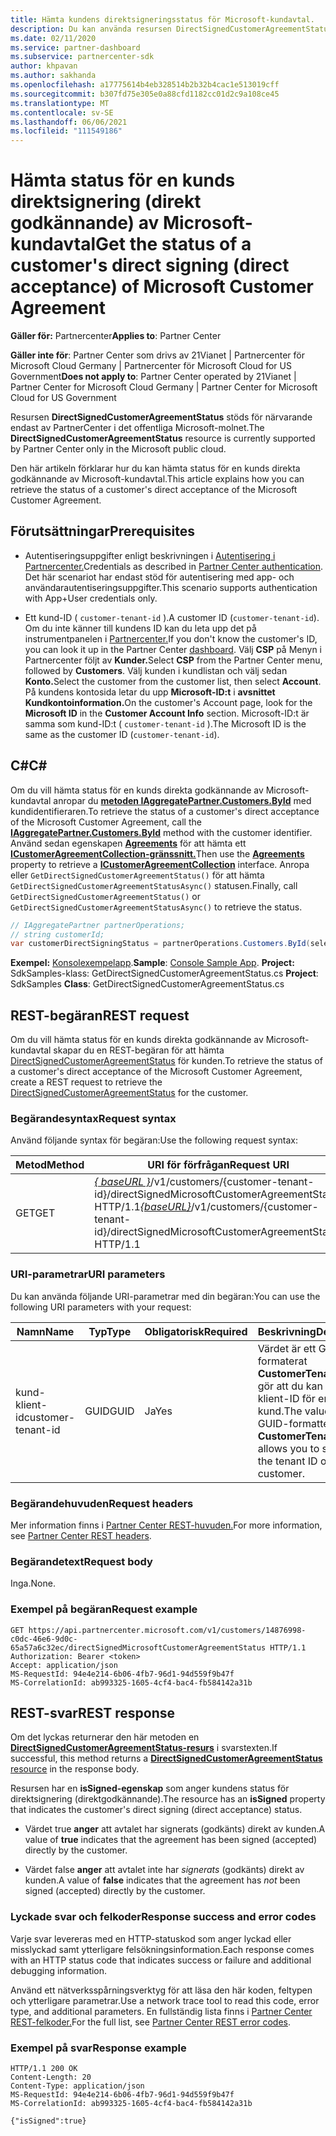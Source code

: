 ```yaml
---
title: Hämta kundens direktsigneringsstatus för Microsoft-kundavtal.
description: Du kan använda resursen DirectSignedCustomerAgreementStatus för att hämta status för en kunds direktsignering (direkt godkännande) av Microsoft-kundavtal.
ms.date: 02/11/2020
ms.service: partner-dashboard
ms.subservice: partnercenter-sdk
author: khpavan
ms.author: sakhanda
ms.openlocfilehash: a17775614b4eb328514b2b32b4cac1e513019cff
ms.sourcegitcommit: b307fd75e305e0a88cfd1182cc01d2c9a108ce45
ms.translationtype: MT
ms.contentlocale: sv-SE
ms.lasthandoff: 06/06/2021
ms.locfileid: "111549186"
---
```

# <a name="get-the-status-of-a-customers-direct-signing-direct-acceptance-of-microsoft-customer-agreement"></a><span data-ttu-id="c6ecf-103">Hämta status för en kunds direktsignering (direkt godkännande) av Microsoft-kundavtal</span><span class="sxs-lookup"><span data-stu-id="c6ecf-103">Get the status of a customer's direct signing (direct acceptance) of Microsoft Customer Agreement</span></span>

<span data-ttu-id="c6ecf-104">**Gäller för:** Partnercenter</span><span class="sxs-lookup"><span data-stu-id="c6ecf-104">**Applies to**: Partner Center</span></span>

<span data-ttu-id="c6ecf-105">**Gäller inte för**: Partner Center som drivs av 21Vianet | Partnercenter för Microsoft Cloud Germany | Partnercenter för Microsoft Cloud for US Government</span><span class="sxs-lookup"><span data-stu-id="c6ecf-105">**Does not apply to**: Partner Center operated by 21Vianet | Partner Center for Microsoft Cloud Germany | Partner Center for Microsoft Cloud for US Government</span></span>

<span data-ttu-id="c6ecf-106">Resursen **DirectSignedCustomerAgreementStatus** stöds för närvarande endast av PartnerCenter i det offentliga Microsoft-molnet.</span><span class="sxs-lookup"><span data-stu-id="c6ecf-106">The **DirectSignedCustomerAgreementStatus** resource is currently supported by Partner Center only in the Microsoft public cloud.</span></span>

<span data-ttu-id="c6ecf-107">Den här artikeln förklarar hur du kan hämta status för en kunds direkta godkännande av Microsoft-kundavtal.</span><span class="sxs-lookup"><span data-stu-id="c6ecf-107">This article explains how you can retrieve the status of a customer's direct acceptance of the Microsoft Customer Agreement.</span></span>

## <a name="prerequisites"></a><span data-ttu-id="c6ecf-108">Förutsättningar</span><span class="sxs-lookup"><span data-stu-id="c6ecf-108">Prerequisites</span></span>

- <span data-ttu-id="c6ecf-109">Autentiseringsuppgifter enligt beskrivningen i [Autentisering i Partnercenter.](partner-center-authentication.md)</span><span class="sxs-lookup"><span data-stu-id="c6ecf-109">Credentials as described in [Partner Center authentication](partner-center-authentication.md).</span></span> <span data-ttu-id="c6ecf-110">Det här scenariot har endast stöd för autentisering med app- och användarautentiseringsuppgifter.</span><span class="sxs-lookup"><span data-stu-id="c6ecf-110">This scenario supports authentication with App+User credentials only.</span></span>

- <span data-ttu-id="c6ecf-111">Ett kund-ID ( `customer-tenant-id` ).</span><span class="sxs-lookup"><span data-stu-id="c6ecf-111">A customer ID (`customer-tenant-id`).</span></span> <span data-ttu-id="c6ecf-112">Om du inte känner till kundens ID kan du leta upp det på instrumentpanelen i [Partnercenter.](https://partner.microsoft.com/dashboard)</span><span class="sxs-lookup"><span data-stu-id="c6ecf-112">If you don't know the customer's ID, you can look it up in the Partner Center [dashboard](https://partner.microsoft.com/dashboard).</span></span> <span data-ttu-id="c6ecf-113">Välj **CSP** på Menyn i Partnercenter följt av **Kunder.**</span><span class="sxs-lookup"><span data-stu-id="c6ecf-113">Select **CSP** from the Partner Center menu, followed by **Customers**.</span></span> <span data-ttu-id="c6ecf-114">Välj kunden i kundlistan och välj sedan **Konto.**</span><span class="sxs-lookup"><span data-stu-id="c6ecf-114">Select the customer from the customer list, then select **Account**.</span></span> <span data-ttu-id="c6ecf-115">På kundens kontosida letar du upp **Microsoft-ID:t** i **avsnittet Kundkontoinformation.**</span><span class="sxs-lookup"><span data-stu-id="c6ecf-115">On the customer's Account page, look for the **Microsoft ID** in the **Customer Account Info** section.</span></span> <span data-ttu-id="c6ecf-116">Microsoft-ID:t är samma som kund-ID:t ( `customer-tenant-id` ).</span><span class="sxs-lookup"><span data-stu-id="c6ecf-116">The Microsoft ID is the same as the customer ID  (`customer-tenant-id`).</span></span>

## <a name="c"></a><span data-ttu-id="c6ecf-117">C\#</span><span class="sxs-lookup"><span data-stu-id="c6ecf-117">C\#</span></span>

<span data-ttu-id="c6ecf-118">Om du vill hämta status för en kunds direkta godkännande av Microsoft-kundavtal anropar du [**metoden IAggregatePartner.Customers.ById**](/dotnet/api/microsoft.store.partnercenter.customers.icustomercollection.byid) med kundidentifieraren.</span><span class="sxs-lookup"><span data-stu-id="c6ecf-118">To retrieve the status of a customer's direct acceptance of the Microsoft Customer Agreement, call the [**IAggregatePartner.Customers.ById**](/dotnet/api/microsoft.store.partnercenter.customers.icustomercollection.byid) method with the customer identifier.</span></span> <span data-ttu-id="c6ecf-119">Använd sedan egenskapen [**Agreements**](/dotnet/api/microsoft.store.partnercenter.customers.icustomer.agreements) för att hämta ett [**ICustomerAgreementCollection-gränssnitt.**](/dotnet/api/microsoft.store.partnercenter.agreements.icustomeragreementcollection)</span><span class="sxs-lookup"><span data-stu-id="c6ecf-119">Then use the [**Agreements**](/dotnet/api/microsoft.store.partnercenter.customers.icustomer.agreements) property to retrieve a [**ICustomerAgreementCollection**](/dotnet/api/microsoft.store.partnercenter.agreements.icustomeragreementcollection) interface.</span></span> <span data-ttu-id="c6ecf-120">Anropa eller `GetDirectSignedCustomerAgreementStatus()` för att hämta `GetDirectSignedCustomerAgreementStatusAsync()` statusen.</span><span class="sxs-lookup"><span data-stu-id="c6ecf-120">Finally, call `GetDirectSignedCustomerAgreementStatus()` or `GetDirectSignedCustomerAgreementStatusAsync()` to retrieve the status.</span></span>

``` csharp
// IAggregatePartner partnerOperations;
// string customerId;
var customerDirectSigningStatus = partnerOperations.Customers.ById(selectedCustomerId).Agreements.GetDirectSignedCustomerAgreementStatus();
```

<span data-ttu-id="c6ecf-121">**Exempel:** [Konsolexempelapp](https://github.com/microsoft/Partner-Center-DotNet-Samples).</span><span class="sxs-lookup"><span data-stu-id="c6ecf-121">**Sample**: [Console Sample App](https://github.com/microsoft/Partner-Center-DotNet-Samples).</span></span> <span data-ttu-id="c6ecf-122">**Project:** SdkSamples-klass: GetDirectSignedCustomerAgreementStatus.cs </span><span class="sxs-lookup"><span data-stu-id="c6ecf-122">**Project**: SdkSamples **Class**: GetDirectSignedCustomerAgreementStatus.cs</span></span>

## <a name="rest-request"></a><span data-ttu-id="c6ecf-123">REST-begäran</span><span class="sxs-lookup"><span data-stu-id="c6ecf-123">REST request</span></span>

<span data-ttu-id="c6ecf-124">Om du vill hämta status för en kunds direkta godkännande av Microsoft-kundavtal skapar du en REST-begäran för att hämta [DirectSignedCustomerAgreementStatus](./customer-agreement-direct-sign-status-resource.md) för kunden.</span><span class="sxs-lookup"><span data-stu-id="c6ecf-124">To retrieve the status of a customer's direct acceptance of the Microsoft Customer Agreement, create a REST request to retrieve the [DirectSignedCustomerAgreementStatus](./customer-agreement-direct-sign-status-resource.md) for the customer.</span></span>

### <a name="request-syntax"></a><span data-ttu-id="c6ecf-125">Begärandesyntax</span><span class="sxs-lookup"><span data-stu-id="c6ecf-125">Request syntax</span></span>

<span data-ttu-id="c6ecf-126">Använd följande syntax för begäran:</span><span class="sxs-lookup"><span data-stu-id="c6ecf-126">Use the following request syntax:</span></span>

| <span data-ttu-id="c6ecf-127">Metod</span><span class="sxs-lookup"><span data-stu-id="c6ecf-127">Method</span></span> | <span data-ttu-id="c6ecf-128">URI för förfrågan</span><span class="sxs-lookup"><span data-stu-id="c6ecf-128">Request URI</span></span>                                                                                      |
|--------|--------------------------------------------------------------------------------------------------|
| <span data-ttu-id="c6ecf-129">GET</span><span class="sxs-lookup"><span data-stu-id="c6ecf-129">GET</span></span>    | <span data-ttu-id="c6ecf-130">[*\{ baseURL \}*](partner-center-rest-urls.md)/v1/customers/{customer-tenant-id}/directSignedMicrosoftCustomerAgreementStatus HTTP/1.1</span><span class="sxs-lookup"><span data-stu-id="c6ecf-130">[*\{baseURL\}*](partner-center-rest-urls.md)/v1/customers/{customer-tenant-id}/directSignedMicrosoftCustomerAgreementStatus HTTP/1.1</span></span> |

### <a name="uri-parameters"></a><span data-ttu-id="c6ecf-131">URI-parametrar</span><span class="sxs-lookup"><span data-stu-id="c6ecf-131">URI parameters</span></span>

<span data-ttu-id="c6ecf-132">Du kan använda följande URI-parametrar med din begäran:</span><span class="sxs-lookup"><span data-stu-id="c6ecf-132">You can use the following URI parameters with your request:</span></span>

| <span data-ttu-id="c6ecf-133">Namn</span><span class="sxs-lookup"><span data-stu-id="c6ecf-133">Name</span></span>             | <span data-ttu-id="c6ecf-134">Typ</span><span class="sxs-lookup"><span data-stu-id="c6ecf-134">Type</span></span> | <span data-ttu-id="c6ecf-135">Obligatorisk</span><span class="sxs-lookup"><span data-stu-id="c6ecf-135">Required</span></span> | <span data-ttu-id="c6ecf-136">Beskrivning</span><span class="sxs-lookup"><span data-stu-id="c6ecf-136">Description</span></span>                                                                               |
|------------------|------|----------|-------------------------------------------------------------------------------------------|
| <span data-ttu-id="c6ecf-137">kund-klient-id</span><span class="sxs-lookup"><span data-stu-id="c6ecf-137">customer-tenant-id</span></span> | <span data-ttu-id="c6ecf-138">GUID</span><span class="sxs-lookup"><span data-stu-id="c6ecf-138">GUID</span></span> | <span data-ttu-id="c6ecf-139">Ja</span><span class="sxs-lookup"><span data-stu-id="c6ecf-139">Yes</span></span> | <span data-ttu-id="c6ecf-140">Värdet är ett GUID-formaterat **CustomerTenantId** som gör att du kan ange klient-ID för en kund.</span><span class="sxs-lookup"><span data-stu-id="c6ecf-140">The value is a GUID-formatted **CustomerTenantId** that allows you to specify the tenant ID of a customer.</span></span> |

### <a name="request-headers"></a><span data-ttu-id="c6ecf-141">Begärandehuvuden</span><span class="sxs-lookup"><span data-stu-id="c6ecf-141">Request headers</span></span>

<span data-ttu-id="c6ecf-142">Mer information finns i [Partner Center REST-huvuden.](headers.md)</span><span class="sxs-lookup"><span data-stu-id="c6ecf-142">For more information, see [Partner Center REST headers](headers.md).</span></span>

### <a name="request-body"></a><span data-ttu-id="c6ecf-143">Begärandetext</span><span class="sxs-lookup"><span data-stu-id="c6ecf-143">Request body</span></span>

<span data-ttu-id="c6ecf-144">Inga.</span><span class="sxs-lookup"><span data-stu-id="c6ecf-144">None.</span></span>

### <a name="request-example"></a><span data-ttu-id="c6ecf-145">Exempel på begäran</span><span class="sxs-lookup"><span data-stu-id="c6ecf-145">Request example</span></span>

```http
GET https://api.partnercenter.microsoft.com/v1/customers/14876998-c0dc-46e6-9d0c-65a57a6c32ec/directSignedMicrosoftCustomerAgreementStatus HTTP/1.1
Authorization: Bearer <token>
Accept: application/json
MS-RequestId: 94e4e214-6b06-4fb7-96d1-94d559f9b47f
MS-CorrelationId: ab993325-1605-4cf4-bac4-fb584142a31b
```

## <a name="rest-response"></a><span data-ttu-id="c6ecf-146">REST-svar</span><span class="sxs-lookup"><span data-stu-id="c6ecf-146">REST response</span></span>

<span data-ttu-id="c6ecf-147">Om det lyckas returnerar den här metoden en [ **DirectSignedCustomerAgreementStatus-resurs**](./customer-agreement-direct-sign-status-resource.md) i svarstexten.</span><span class="sxs-lookup"><span data-stu-id="c6ecf-147">If successful, this method returns a [**DirectSignedCustomerAgreementStatus** resource](./customer-agreement-direct-sign-status-resource.md) in the response body.</span></span>

<span data-ttu-id="c6ecf-148">Resursen har en **isSigned-egenskap** som anger kundens status för direktsignering (direktgodkännande).</span><span class="sxs-lookup"><span data-stu-id="c6ecf-148">The resource has an **isSigned** property that indicates the customer's direct signing (direct acceptance) status.</span></span>

- <span data-ttu-id="c6ecf-149">Värdet true **anger** att avtalet har signerats (godkänts) direkt av kunden.</span><span class="sxs-lookup"><span data-stu-id="c6ecf-149">A value of **true** indicates that the agreement has been signed (accepted) directly by the customer.</span></span>

- <span data-ttu-id="c6ecf-150">Värdet false **anger** att avtalet inte har *signerats* (godkänts) direkt av kunden.</span><span class="sxs-lookup"><span data-stu-id="c6ecf-150">A value of **false** indicates that the agreement has *not* been signed (accepted) directly by the customer.</span></span>

### <a name="response-success-and-error-codes"></a><span data-ttu-id="c6ecf-151">Lyckade svar och felkoder</span><span class="sxs-lookup"><span data-stu-id="c6ecf-151">Response success and error codes</span></span>

<span data-ttu-id="c6ecf-152">Varje svar levereras med en HTTP-statuskod som anger lyckad eller misslyckad samt ytterligare felsökningsinformation.</span><span class="sxs-lookup"><span data-stu-id="c6ecf-152">Each response comes with an HTTP status code that indicates success or failure and additional debugging information.</span></span>

<span data-ttu-id="c6ecf-153">Använd ett nätverksspårningsverktyg för att läsa den här koden, feltypen och ytterligare parametrar.</span><span class="sxs-lookup"><span data-stu-id="c6ecf-153">Use a network trace tool to read this code, error type, and additional parameters.</span></span> <span data-ttu-id="c6ecf-154">En fullständig lista finns i [Partner Center REST-felkoder.](error-codes.md)</span><span class="sxs-lookup"><span data-stu-id="c6ecf-154">For the full list, see [Partner Center REST error codes](error-codes.md).</span></span>

### <a name="response-example"></a><span data-ttu-id="c6ecf-155">Exempel på svar</span><span class="sxs-lookup"><span data-stu-id="c6ecf-155">Response example</span></span>

```http
HTTP/1.1 200 OK
Content-Length: 20
Content-Type: application/json
MS-RequestId: 94e4e214-6b06-4fb7-96d1-94d559f9b47f
MS-CorrelationId: ab993325-1605-4cf4-bac4-fb584142a31b

{"isSigned":true}
```
